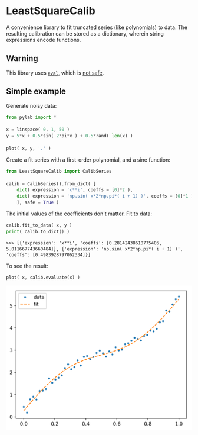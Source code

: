 # LeastSquareCalib

A convenience library to fit truncated series (like polynomials) to data. The resulting calibration can be stored as a dictionary, wherein string expressions encode functions.

## Warning

This library uses [`eval`](https://docs.python.org/3/library/functions.html#eval), which is [not safe](https://nedbatchelder.com/blog/201206/eval_really_is_dangerous.html).

## Simple example

Generate noisy data:

```python
from pylab import *

x = linspace( 0, 1, 50 )
y = 5*x + 0.5*sin( 2*pi*x ) + 0.5*rand( len(x) )

plot( x, y, '.' )
```

Create a fit series with a first-order polynomial, and a sine function:

```python
from LeastSquareCalib import CalibSeries

calib = CalibSeries().from_dict( [
    dict( expression = 'x**i', coeffs = [0]*2 ),
    dict( expression = 'np.sin( x*2*np.pi*( i + 1) )', coeffs = [0]*1 )
    ], safe = True )
```

The initial values of the coefficients don't matter. Fit to data:

```python
calib.fit_to_data( x, y )
print( calib.to_dict() )
```

```
>>> [{'expression': 'x**i', 'coeffs': [0.28142438610775405, 5.011667743660484]}, {'expression': 'np.sin( x*2*np.pi*( i + 1) )', 'coeffs': [0.4983928797062334]}]
```

To see the result:

```python
plot( x, calib.evaluate(x) )
```

![Simple fit](figures/simple_fit.svg)
